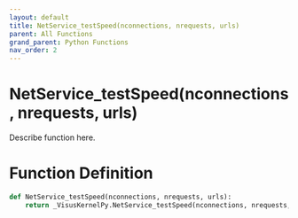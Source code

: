 ```yaml
---
layout: default
title: NetService_testSpeed(nconnections, nrequests, urls)
parent: All Functions
grand_parent: Python Functions
nav_order: 2
---
```


# NetService_testSpeed(nconnections, nrequests, urls)

Describe function here.

# Function Definition

```python
def NetService_testSpeed(nconnections, nrequests, urls):
    return _VisusKernelPy.NetService_testSpeed(nconnections, nrequests, urls)
```